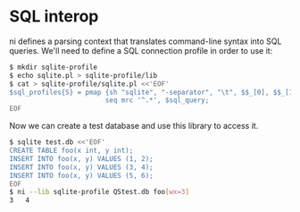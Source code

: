 # SQL interop
ni defines a parsing context that translates command-line syntax into SQL
queries. We'll need to define a SQL connection profile in order to use it:

```bash
$ mkdir sqlite-profile
$ echo sqlite.pl > sqlite-profile/lib
$ cat > sqlite-profile/sqlite.pl <<'EOF'
$sql_profiles{S} = pmap {sh "sqlite", "-separator", "\t", $$_[0], $$_[1]}
                        seq mrc '^.*', $sql_query;
EOF
```

Now we can create a test database and use this library to access it.

```bash
$ sqlite test.db <<'EOF'
CREATE TABLE foo(x int, y int);
INSERT INTO foo(x, y) VALUES (1, 2);
INSERT INTO foo(x, y) VALUES (3, 4);
INSERT INTO foo(x, y) VALUES (5, 6);
EOF
$ ni --lib sqlite-profile QStest.db foo[wx=3]
3	4
```
